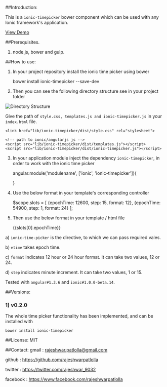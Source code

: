 ##Introduction:

This is a `ionic-timepicker` bower component which can be used with any Ionic framework's application.

[View Demo](http://rajeshwarpatlolla.github.io/TimePickerForIonicFramework/demo/ "Demo") 


##Prerequisites.

1) node.js, bower and gulp.

##How to use:

1) In your project repository install the ionic time picker using bower

    bower install ionic-timepicker --save-dev
    
2) Then you can see the following directory structure see in your project folder
   
![Directory Structure](https://lh3.googleusercontent.com/_s2lFLFfgYSUfhdmZO0r4w6td80dEErTN4pLc7Louo8=w200-h300-p-no "Directory Structure")

Give the path of  `style.css, templates.js and ionic-timepicker.js` in your `index.html` file.

    <link href="lib/ionic-timepicker/dist/style.css" rel="stylesheet">

    <!-- path to ionic/angularjs js -->
    <script src="lib/ionic-timepicker/dist/templates.js"></script>
    <script src="lib/ionic-timepicker/dist/ionic-timepicker.js"></script>
    
    
3) In your application module inject the dependency `ionic-timepicker`, in order to work with the ionic time picker
    
    angular.module('modulename', ['ionic', 'ionic-timepicker']){
    
    }

4) Use the below format in your template's corresponding controller

    $scope.slots = [
          {epochTime: 12600, step: 15, format: 12},
          {epochTime: 54900, step: 1, format: 24}
     ];

5) Then use the below format in your template / html file

    <ionic-time-picker etime="slots[0].epochTime" format="12" step="15">    
        {{slots[0].epochTime}}
    </ionic-time-picker>


a) `ionic-time-picker` is the directive, to which we can pass required vales.

b) `etime` takes epoch time.
	
c) `format` indicates 12 hour or 24 hour format. It can take two values, 12 or 24.

d) `step` indicates minute increment. It can take two values, 1 or 15.


Tested with `angular#1.3.6` and `ionic#1.0.0-beta.14`. 

 
##Versions:

### 1) v0.2.0
The whole time picker functionality has been implemented, and can be installed with 
    
    bower install ionic-timepicker


##License:
MIT

##Contact:
gmail : rajeshwar.patlolla@gmail.com

github : https://github.com/rajeshwarpatlolla

twitter : https://twitter.com/rajeshwar_9032

facebook : https://www.facebook.com/rajeshwarpatlolla
